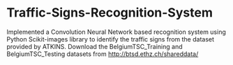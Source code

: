 # Traffic-Signs-Recognition-System
Implemented a Convolution Neural Network based recognition system using Python Scikit-images library to identify the traffic signs from the dataset provided by ATKINS.
Download the BelgiumTSC_Training and BelgiumTSC_Testing datasets from http://btsd.ethz.ch/shareddata/
